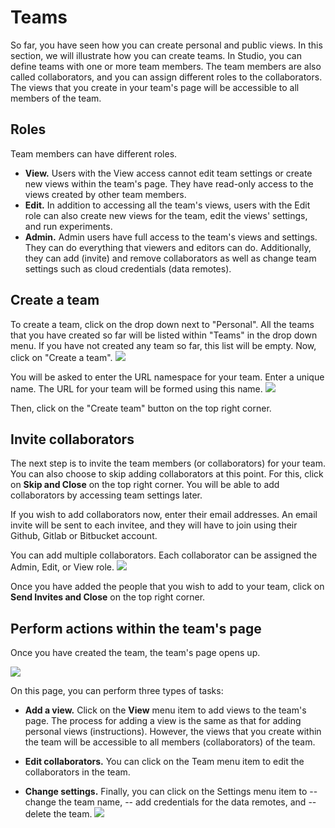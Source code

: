 # Teams

So far, you have seen how you can create personal and public views. In this
section, we will illustrate how you can create teams. In Studio, you can define
teams with one or more team members. The team members are also called
collaborators, and you can assign different roles to the collaborators. The
views that you create in your team's page will be accessible to all members of
the team.

## Roles

Team members can have different roles.

- **View.** Users with the View access cannot edit team settings or create new
  views within the team's page. They have read-only access to the views created
  by other team members.
- **Edit.** In addition to accessing all the team's views, users with the Edit
  role can also create new views for the team, edit the views' settings, and run
  experiments.
- **Admin.** Admin users have full access to the team's views and settings. They
  can do everything that viewers and editors can do. Additionally, they can add
  (invite) and remove collaborators as well as change team settings such as
  cloud credentials (data remotes).

## Create a team

To create a team, click on the drop down next to "Personal". All the teams that
you have created so far will be listed within "Teams" in the drop down menu. If
you have not created any team so far, this list will be empty. Now, click on
"Create a team". ![](/img/studio/team_create.png)

You will be asked to enter the URL namespace for your team. Enter a unique name.
The URL for your team will be formed using this name.
![](/img/studio/team_enter_name.png)

Then, click on the "Create team" button on the top right corner.

## Invite collaborators

The next step is to invite the team members (or collaborators) for your team.
You can also choose to skip adding collaborators at this point. For this, click
on **Skip and Close** on the top right corner. You will be able to add
collaborators by accessing team settings later.

If you wish to add collaborators now, enter their email addresses. An email
invite will be sent to each invitee, and they will have to join using their
Github, Gitlab or Bitbucket account.

You can add multiple collaborators. Each collaborator can be assigned the Admin,
Edit, or View role. ![](/img/studio/team_roles.png)

Once you have added the people that you wish to add to your team, click on
**Send Invites and Close** on the top right corner.

## Perform actions within the team's page

Once you have created the team, the team's page opens up.

![](/img/studio/team_page.png)

On this page, you can perform three types of tasks:

- **Add a view.** Click on the **View** menu item to add views to the team's
  page. The process for adding a view is the same as that for adding personal
  views (instructions). However, the views that you create within the team will
  be accessible to all members (collaborators) of the team.

- **Edit collaborators.** You can click on the Team menu item to edit the
  collaborators in the team.

- **Change settings.** Finally, you can click on the Settings menu item to --
  change the team name, -- add credentials for the data remotes, and -- delete
  the team. ![](/img/studio/team_settings.png)
